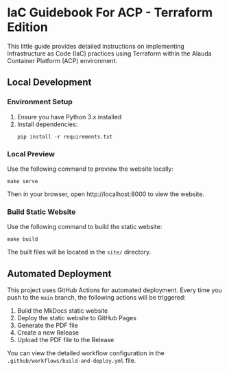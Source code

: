 # IaC Guidebook For ACP - Terraform Edition

This little guide provides detailed instructions on implementing Infrastructure as Code (IaC) practices using Terraform within the Alauda Container Platform (ACP) environment.

## Local Development

### Environment Setup

1. Ensure you have Python 3.x installed
2. Install dependencies:
   ```
   pip install -r requirements.txt
   ```

### Local Preview

Use the following command to preview the website locally:
```
make serve
```
Then in your browser, open http://localhost:8000 to view the website.

### Build Static Website

Use the following command to build the static website:
```
make build
```
The built files will be located in the `site/` directory.

## Automated Deployment

This project uses GitHub Actions for automated deployment. Every time you push to the `main` branch, the following actions will be triggered:

1. Build the MkDocs static website
2. Deploy the static website to GitHub Pages
3. Generate the PDF file
4. Create a new Release
5. Upload the PDF file to the Release

You can view the detailed workflow configuration in the `.github/workflows/build-and-deploy.yml` file.